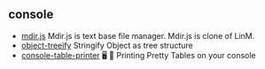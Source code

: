 ## console

- [mdir.js](https://github.com/la9527/mdir.js) Mdir.js is text base file manager. Mdir.js is clone of LinM.
- [object-treeify](https://github.com/blackflux/object-treeify) Stringify Object as tree structure
- [console-table-printer](https://github.com/ayonious/console-table-printer) 🖥️  🍭 Printing Pretty Tables on your console